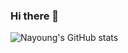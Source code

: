 ### Hi there 👋

<!--
**NaayoungKwon/NaayoungKwon** is a ✨ _special_ ✨ repository because its `README.md` (this file) appears on your GitHub profile.

Here are some ideas to get you started:

- 🔭 I’m currently working on ...
- 🌱 I’m currently learning ...
- 👯 I’m looking to collaborate on ...
- 🤔 I’m looking for help with ...
- 💬 Ask me about ...
- 📫 How to reach me: ...
- 😄 Pronouns: ...
- ⚡ Fun fact: ...
-->


![Nayoung's GitHub stats](https://github-readme-stats.vercel.app/api?username=NaayoungKwon&show_icons=true&theme=radical)
